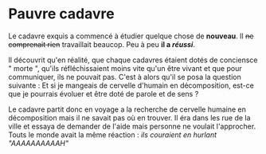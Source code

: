 # Pauvre cadavre
Le cadavre exquis a commencé à étudier quelque chose de **nouveau**.
Il ~~ne comprenait rien~~ travaillait beaucop.
Peu à peu **il a _réussi_**.


Il découvrit qu'en réalité, que chaque cadavres étaient dotés de conciensce " morte ", qu'ils réfléchissaient moins vite qu'un être vivant et que pour communiquer, ils ne pouvait pas. C'est à alors qu'il se posa la question suivante : Et si je mangeais de cervelle d'humain en décomposition, est-ce que je pourrais évoluer et être doté de parole et de sens  ? 

Le cadavre partit donc en voyage a la recherche de cervelle humaine en décomposition mais il ne savait pas où en trouver. Il éra dans les rue de la ville et essaya de demander de l'aide mais personne ne voulait l'approcher. Touts le monde avait la même réaction : *ils couraient en hurlant "AAAAAAAAAAH"*
